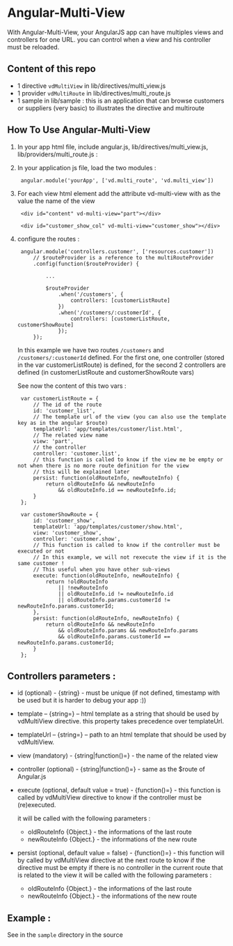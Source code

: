 Angular-Multi-View
==================

With Angular-Multi-View, your AngularJS app can have multiples views and controllers for one URL. you can control when a view and his controller must be reloaded.

Content of this repo
--------------------

* 1 directive `vdMultiView` in lib/directives/multi_view.js
* 1 provider `vdMultiRoute` in lib/directives/multi_route.js
* 1 sample in lib/sample : this is an application that can browse customers or suppliers (very basic) to illustrates the directive and multiroute

How To Use Angular-Multi-View
-----------------------------

1. In your app html file, include angular.js, lib/directives/multi_view.js, lib/providers/multi_route.js :

	<script type="text/javascript" src="app/js/lib/angular.js"></script>
	<script type="text/javascript" src="app/js/lib/angular-resource.js"></script>
	<script type="text/javascript" src="../lib/directives/multi_view.js"></script>
	<script type="text/javascript" src="../lib/providers/multi_route.js"></script>
	
2. In your application js file, load the two modules :

		angular.module('yourApp', ['vd.multi_route', 'vd.multi_view'])
	
3. For each view html element add the attribute vd-multi-view with as the value the name of the view

		<div id="content" vd-multi-view="part"></div>
	
		<div id="customer_show_col" vd-multi-view="customer_show"></div>
	
4. configure the routes :

		angular.module('controllers.customer', ['resources.customer'])
			// $routeProvider is a reference to the multiRouteProvider
			.config(function($routeProvider) {
			
				...
			
				$routeProvider
					.when('/customers', {
						controllers: [customerListRoute]
					})
					.when('/customers/:customerId', {
						controllers: [customerListRoute, customerShowRoute]
					});
			});
	
	In this example we have two routes `/customers` and `/customers/:customerId` defined.
	For the first one, one controller (stored in the var customerListRoute) is defined, for the second 2 controllers are defined (in customerListRoute and customerShowRoute vars)

	See now the content of this two vars :
		
		var customerListRoute = {
			// The id of the route
			id: 'customer_list',
			// The template url of the view (you can also use the template key as in the angular $route)
			templateUrl: 'app/templates/customer/list.html',
			// The related view name
			view: 'part',
			// the controller
			controller: 'customer.list',
			// this function is called to know if the view me be empty or not when there is no more route definition for the view
			// this will be explained later
			persist: function(oldRouteInfo, newRouteInfo) {
				return oldRouteInfo && newRouteInfo
					&& oldRouteInfo.id == newRouteInfo.id;
			}
		};
		
		var customerShowRoute = {
			id: 'customer_show',
			templateUrl: 'app/templates/customer/show.html',
			view: 'customer_show',
			controller: 'customer.show',
			// This function is called to know if the controller must be executed or not
			// In this example, we will not rexecute the view if it is the same customer !
			// This useful when you have other sub-views
			execute: function(oldRouteInfo, newRouteInfo) {
				return !oldRouteInfo 
					|| !newRouteInfo
					|| oldRouteInfo.id != newRouteInfo.id
					|| oldRouteInfo.params.customerId != newRouteInfo.params.customerId;
			},
			persist: function(oldRouteInfo, newRouteInfo) {
				return oldRouteInfo && newRouteInfo 
					&& oldRouteInfo.params && newRouteInfo.params 
					&& oldRouteInfo.params.customerId == newRouteInfo.params.customerId;
			}
		};	

Controllers parameters :
------------------------

* id (optional) - {string} - must be unique (if not defined, timestamp with be used but it is harder to debug your app :))
* template – {string=} – html template as a string that should be used by vdMultiView directive. this property takes precedence over templateUrl.
* templateUrl – {string=} – path to an html template that should be used by vdMultiView.
* view (mandatory) - {string|function()=} - the name of the related view
* controller (optional) -  {string|function()=} - same as the $route of Angular.js
* execute (optional, default value = true) - {function()=} - this function is called by vdMultiView directive to know if the controller must be (re)executed. 

  it will be called with the following parameters :
	* oldRouteInfo {Object.<string>} - the informations of the last route
	* newRouteInfo {Object.<string>} - the informations of the new route

* persist (optional, default value = false) - {function()=} - this function will by called by vdMultiView directive at the next route to know if the directive must be empty if there is no controller in the current route that is related to the view
  it will be called with the following parameters :
	* oldRouteInfo {Object.<string>} - the informations of the last route
	* newRouteInfo {Object.<string>} - the informations of the new route

Example :
---------
	
See in the `sample` directory in the source